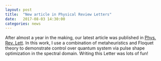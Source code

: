 ```yaml
---
layout: post
title:  "New article in Physical Review Letters"
date:   2017-08-03 14:30:00
categories: news
--- 
```

After almost a year in the making, our latest article was published in [Phys. Rev. Lett][Paper]. In this work, I use a combination of metaheuristics and Floquet theory to demonstrate control over quantum system via pulse shape optimization in the spectral domain. Writing this Letter was lots of fun!

[Paper]:      https://journals.aps.org/prl/abstract/10.1103/PhysRevLett.119.053203
